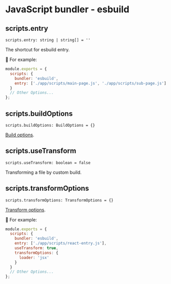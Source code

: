 # JavaScript bundler - esbuild

## scripts.entry

`scripts.entry: string | string[] = ''`

The shortcut for esbuild entry.

:chestnut: For example:

```js
module.exports = {
  scripts: {
    bundler: 'esbuild',
    entry: ['./app/scripts/main-page.js', './app/scripts/sub-page.js']
  }
  // Other Options...
};
```

## scripts.buildOptions

`scripts.buildOptions: BuildOptions = {}`

[Build options](https://esbuild.github.io/api/#build-api).

## scripts.useTransform

`scripts.useTransform: boolean = false`

Transforming a file by custom build.

## scripts.transformOptions

`scripts.transformOptions: TransformOptions = {}`

[Transform options](https://esbuild.github.io/api/#transform-api).

:chestnut: For example:

```js
module.exports = {
  scripts: {
    bundler: 'esbuild',
    entry: ['./app/scripts/react-entry.js'],
    useTransform: true,
    transformOptions: {
      loader: 'jsx'
    }
  }
  // Other Options...
};
```
